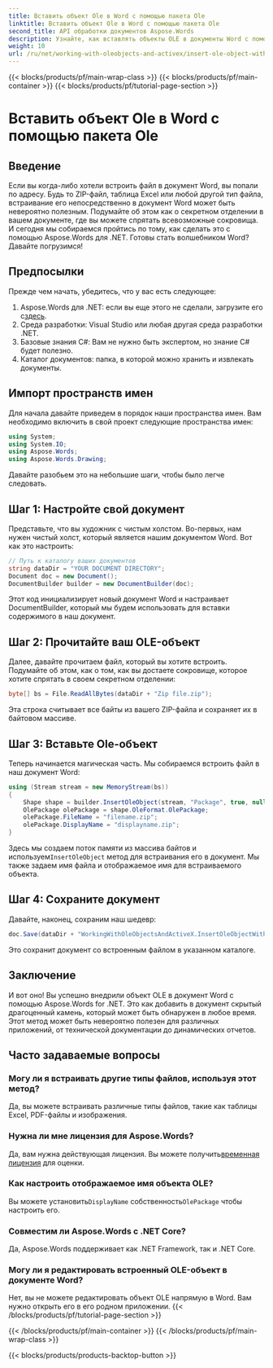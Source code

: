 ```yaml
---
title: Вставить объект Ole в Word с помощью пакета Ole
linktitle: Вставить объект Ole в Word с помощью пакета Ole
second_title: API обработки документов Aspose.Words
description: Узнайте, как вставлять объекты OLE в документы Word с помощью Aspose.Words для .NET. Следуйте нашему подробному пошаговому руководству, чтобы встраивать файлы без проблем.
weight: 10
url: /ru/net/working-with-oleobjects-and-activex/insert-ole-object-with-ole-package/
---
```


{{< blocks/products/pf/main-wrap-class >}}
{{< blocks/products/pf/main-container >}}
{{< blocks/products/pf/tutorial-page-section >}}

# Вставить объект Ole в Word с помощью пакета Ole

## Введение

Если вы когда-либо хотели встроить файл в документ Word, вы попали по адресу. Будь то ZIP-файл, таблица Excel или любой другой тип файла, встраивание его непосредственно в документ Word может быть невероятно полезным. Подумайте об этом как о секретном отделении в вашем документе, где вы можете спрятать всевозможные сокровища. И сегодня мы собираемся пройтись по тому, как сделать это с помощью Aspose.Words для .NET. Готовы стать волшебником Word? Давайте погрузимся!

## Предпосылки

Прежде чем начать, убедитесь, что у вас есть следующее:

1. Aspose.Words для .NET: если вы еще этого не сделали, загрузите его с[здесь](https://releases.aspose.com/words/net/).
2. Среда разработки: Visual Studio или любая другая среда разработки .NET.
3. Базовые знания C#: Вам не нужно быть экспертом, но знание C# будет полезно.
4. Каталог документов: папка, в которой можно хранить и извлекать документы.

## Импорт пространств имен

Для начала давайте приведем в порядок наши пространства имен. Вам необходимо включить в свой проект следующие пространства имен:

```csharp
using System;
using System.IO;
using Aspose.Words;
using Aspose.Words.Drawing;
```

Давайте разобьем это на небольшие шаги, чтобы было легче следовать.

## Шаг 1: Настройте свой документ

Представьте, что вы художник с чистым холстом. Во-первых, нам нужен чистый холст, который является нашим документом Word. Вот как это настроить:

```csharp
// Путь к каталогу ваших документов
string dataDir = "YOUR DOCUMENT DIRECTORY";
Document doc = new Document();
DocumentBuilder builder = new DocumentBuilder(doc);
```

Этот код инициализирует новый документ Word и настраивает DocumentBuilder, который мы будем использовать для вставки содержимого в наш документ.

## Шаг 2: Прочитайте ваш OLE-объект

Далее, давайте прочитаем файл, который вы хотите встроить. Подумайте об этом, как о том, как вы достаете сокровище, которое хотите спрятать в своем секретном отделении:

```csharp
byte[] bs = File.ReadAllBytes(dataDir + "Zip file.zip");
```

Эта строка считывает все байты из вашего ZIP-файла и сохраняет их в байтовом массиве.

## Шаг 3: Вставьте Ole-объект

Теперь начинается магическая часть. Мы собираемся встроить файл в наш документ Word:

```csharp
using (Stream stream = new MemoryStream(bs))
{
    Shape shape = builder.InsertOleObject(stream, "Package", true, null);
    OlePackage olePackage = shape.OleFormat.OlePackage;
    olePackage.FileName = "filename.zip";
    olePackage.DisplayName = "displayname.zip";
}
```

 Здесь мы создаем поток памяти из массива байтов и используем`InsertOleObject` метод для встраивания его в документ. Мы также задаем имя файла и отображаемое имя для встраиваемого объекта.

## Шаг 4: Сохраните документ

Давайте, наконец, сохраним наш шедевр:

```csharp
doc.Save(dataDir + "WorkingWithOleObjectsAndActiveX.InsertOleObjectWithOlePackage.docx");
```

Это сохранит документ со встроенным файлом в указанном каталоге.

## Заключение

И вот оно! Вы успешно внедрили объект OLE в документ Word с помощью Aspose.Words for .NET. Это как добавить в документ скрытый драгоценный камень, который может быть обнаружен в любое время. Этот метод может быть невероятно полезен для различных приложений, от технической документации до динамических отчетов. 

## Часто задаваемые вопросы

### Могу ли я встраивать другие типы файлов, используя этот метод?
Да, вы можете встраивать различные типы файлов, такие как таблицы Excel, PDF-файлы и изображения.

### Нужна ли мне лицензия для Aspose.Words?
 Да, вам нужна действующая лицензия. Вы можете получить[временная лицензия](https://purchase.aspose.com/temporary-license/) для оценки.

### Как настроить отображаемое имя объекта OLE?
 Вы можете установить`DisplayName` собственность`OlePackage` чтобы настроить его.

### Совместим ли Aspose.Words с .NET Core?
Да, Aspose.Words поддерживает как .NET Framework, так и .NET Core.

### Могу ли я редактировать встроенный OLE-объект в документе Word?
Нет, вы не можете редактировать объект OLE напрямую в Word. Вам нужно открыть его в его родном приложении.
{{< /blocks/products/pf/tutorial-page-section >}}

{{< /blocks/products/pf/main-container >}}
{{< /blocks/products/pf/main-wrap-class >}}

{{< blocks/products/products-backtop-button >}}
